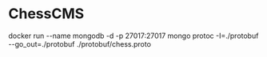 # ChessCMS
 
docker run --name mongodb -d -p 27017:27017 mongo
protoc -I=./protobuf --go_out=./protobuf ./protobuf/chess.proto